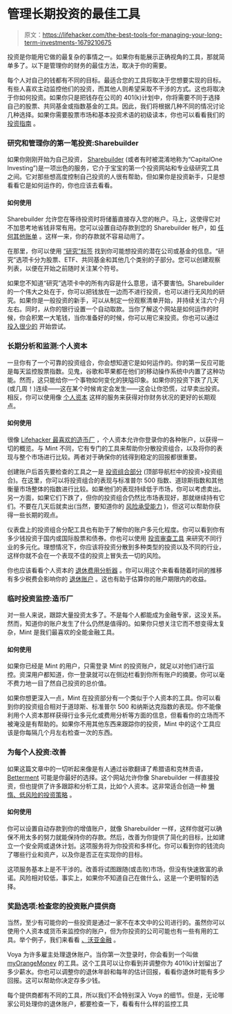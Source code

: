 # 管理长期投资的最佳工具

> 原文：<https://lifehacker.com/the-best-tools-for-managing-your-long-term-investments-1679210675>

投资是你能用它做的最复杂的事情之一。如果你有能展示正确视角的工具，那就简单多了。以下是管理你的财务的最佳方法，取决于你的需要。



每个人对自己的钱都有不同的目标。最适合您的工具将取决于您想要实现的目标。有些人喜欢主动监控他们的投资，而其他人则希望采取不干涉的方式。这也将取决于你如何投资。如果你只是把钱存在公司的 401(k)计划中，你将需要不同于选择自己的股票、共同基金或指数基金的工具。因此，我们将根据几种不同的情况讨论几种选择。如果你需要股票市场和基本投资术语的初级读本，你也可以看看我们的 [投资指南](https://lifehacker.com/how-can-i-get-started-investing-in-the-stock-market-1376782232) 。

### **研究和管理你的第一笔投资:Sharebuilder**

如果你刚刚开始为自己投资， [Sharebuilder](http://sharebuilder.com/) (或者有时被混淆地称为“CapitalOne Investing”)是一项出色的服务，它介于宝宝的第一个投资网站和专业级研究工具之间。它对那些想高度控制自己投资的人很有帮助，但如果你是投资新手，只是想看看它是如何运作的，你也应该去看看。

#### **如何使用**

Sharebuilder 允许您在等待投资时将储蓄直接存入您的帐户。马上，这使得它对不加思考地省钱非常有用。您可以设置自动存款到您的 Sharebuilder 帐户，如 [任何其他账单](http://lifehacker.com/treat-savings-and-investments-like-a-bill-1511918460) 。这样一来，你的存款就不容易动用了。

在那里，你可以使用 [“研究”标签](https://research.sharebuilder.com/customer/sharebuilder/stock-market/overview) 找到你可能想投资的潜在公司或基金的信息。“研究”选项卡分为股票、ETF、共同基金和其他几个类别的子部分。您可以创建观察列表，以便在开始之前随时关注某个符号。

如果您不知道“研究”选项卡中的所有内容是什么意思，请不要害怕。Sharebuilder 的一个伟大之处在于，你可以把钱放在一边而不进行投资，也可以进行无风险的研究。如果你是一般投资的新手，可以从制定一份观察清单开始，并持续关注六个月左右。同时，从你的银行设置一个自动取款。当你了解这个网站是如何运作的时候，你会积累一大笔钱，当你准备好的时候，你可以用它来投资。你也可以通过 [投入很少的](https://lifehacker.com/get-started-investing-with-very-little-money-5910446) 开始尝试。

### **长期分析和监测:个人资本**

一旦你有了一个可靠的投资组合，你会想知道它是如何运作的。你的第一反应可能是每天监控股票指数。见鬼，谷歌和苹果都在他们的移动操作系统中内置了这种功能。然而，这只能给你一个事物如何变化的狭隘印象。如果你的投资下跌了几天(或几周！)连续——这在某个时候肯定会发生——这会让你恐慌，过早卖出投资。相反，你可以使用像 [个人资本](https://www.personalcapital.com/) 这样的服务来获得对你财务状况的更好的长期观点。

#### **如何使用**

很像 [Lifehacker 最喜欢的造币厂](http://lifehacker.com/five-best-personal-finance-tools-5828438) ，个人资本允许你登录你的各种账户，以获得一切的概览。与 Mint 不同，它有专门的工具来帮助你分散投资组合，以及将你的表现与整个市场进行比较。两者对于确保你的钱得到稳定的回报都很重要。

创建账户后首先要检查的工具之一是 [投资组合部分](https://home.personalcapital.com/page/login/app#/portfolio) (顶部导航栏中的投资>投资组合)。在这里，你可以将投资组合的表现与标准普尔 500 指数、道琼斯指数和其他衡量市场整体的指数进行比较。如果他们的表现持续低于市场，你可以考虑卖出。另一方面，如果它们下跌了，但你的投资组合仍然比市场表现好，那就继续持有它们。不要在几天后就卖出(当然，要知道你的 [风险承受能力](https://lifehacker.com/determine-your-risk-tolerance-level-before-investing-1599228268) )，但这可以帮助你获得一些长期的观点。

仪表盘上的投资组合分配工具也有助于了解你的账户多元化程度。你可以看到你有多少钱投资于国内或国际股票和债券。你也可以使用 [投资审查工具](https://home.personalcapital.com/page/login/app#/investment-checkup/stocks) 来研究不同行业的多元化。理想情况下，你应该将投资分散到多种类型的投资以及不同的行业，这样你就不会在一个表现不佳的投资上冒失去一切的风险。

你也应该看看个人资本的 [退休费用分析器](https://home.personalcapital.com/page/login/app#/401k) 。你可以用这个来看看随着时间的推移有多少税费会影响你的 [退休账户](https://lifehacker.com/a-beginner-s-guide-to-opening-an-ira-1607498930) 。这也有助于估算你的账户期限内的收益。

### **临时投资监控:造币厂**

对一些人来说，跟踪大量投资太多了。不是每个人都能成为金融专家，这没关系。然而，知道你的账户发生了什么仍然是值得的。如果你只想关注它而不想变得太复杂，Mint 是我们最喜欢的全能金融工具。

#### **如何使用**

如果你已经是 Mint 的用户，只需登录 Mint 的投资账户，就足以对他们进行监控。资深用户都知道，你一登录就可以在侧边栏看到你所有账户的摘要。你可以毫不费力地一目了然自己投资的总价值。

如果你想更深入一点，Mint 在投资部分有一个类似于个人资本的工具。你可以看到你的投资组合相对于道琼斯、标准普尔 500 和纳斯达克指数的表现。你不能像利用个人资本那样获得行业多元化或费用分析等方面的信息，但看看你的立场而不被淹没是有帮助的。如果你不用其他东西来跟踪你的投资，Mint 中的这个工具应该是你每隔几个月左右检查一次的东西。

### **为每个人投资:改善**

如果这篇文章中的一切听起来像是有人通过谷歌翻译了希腊语和克林贡语， [Betterment](https://wwws.betterment.com/) 可能是你最好的选择。这个网站允许你像 Sharebuilder 一样直接投资，但也提供了许多跟踪和分析工具，比如个人资本。这非常适合创造一种 [懒惰、低风险的投资策略](https://lifehacker.com/stick-to-a-lazy-low-risk-investing-strategy-to-avoid-l-1669221429) 。

#### **如何使用**

你可以设置自动存款到你的增值账户，就像 Sharebuilder 一样，这样你就可以确保不用太多的努力就能保持你的存款。然后，改善为你提供了简化的目标，比如建立一个安全网或退休计划。这项服务将为你投资和多样化。你可以看到你的钱流向了哪些行业和资产，以及你是否正在实现你的目标。

这项服务基本上是不干涉的。改善将试图跟随(或击败)市场，但没有快速致富的承诺。风险相对较低，事实上，如果你不知道自己在做什么，这是一个更明智的选择。

### **奖励选项:检查您的投资账户提供商**

当然，至少有可能你的一些投资是通过一家不在本文中的公司进行的。虽然你可以使用个人资本或货币来监控你的账户，但为你投资的公司可能也有一些有用的工具。举个例子，我们来看看 [、沃亚金融](https://voyaretirement.voyaplans.com/eportal/welcome.do) 。

Voya 为许多雇主处理退休账户。当你第一次登录时，你会看到一个叫做 [myOrangeMoney](http://voya.com/tool/orange-money) 的工具。这个工具可以让你看到并调整你为 401(k)计划留出了多少薪水。你也可以调整你的退休年龄和每年的估计回报，看看你退休时能有多少回报。这可以帮助你决定存多少钱。

每个提供商都有不同的工具，所以我们不会特别深入 Voya 的细节。但是，无论哪家公司处理你的退休账户，都要检查一下，看看有什么样的监控工具